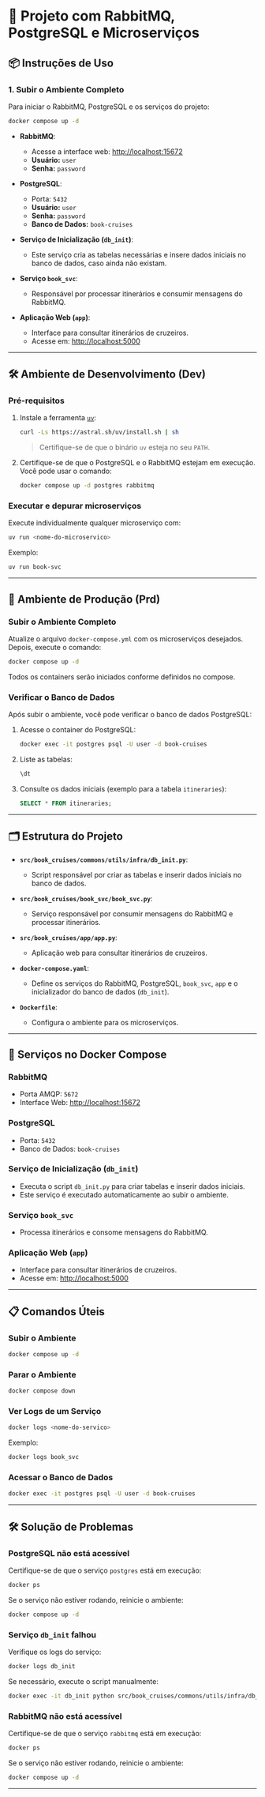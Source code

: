 # 🧰 Projeto com RabbitMQ, PostgreSQL e Microserviços

## 📦 Instruções de Uso

### 1. Subir o Ambiente Completo

Para iniciar o RabbitMQ, PostgreSQL e os serviços do projeto:

```bash
docker compose up -d
```

- **RabbitMQ**:
  - Acesse a interface web: [http://localhost:15672](http://localhost:15672)  
  - **Usuário:** `user`  
  - **Senha:** `password`

- **PostgreSQL**:
  - Porta: `5432`
  - **Usuário:** `user`  
  - **Senha:** `password`  
  - **Banco de Dados:** `book-cruises`

- **Serviço de Inicialização (`db_init`)**:
  - Este serviço cria as tabelas necessárias e insere dados iniciais no banco de dados, caso ainda não existam.

- **Serviço `book_svc`**:
  - Responsável por processar itinerários e consumir mensagens do RabbitMQ.

- **Aplicação Web (`app`)**:
  - Interface para consultar itinerários de cruzeiros.
  - Acesse em: [http://localhost:5000](http://localhost:5000)

---

## 🛠 Ambiente de Desenvolvimento (Dev)

### Pré-requisitos

1. Instale a ferramenta [`uv`](https://github.com/astral-sh/uv):

   ```bash
   curl -Ls https://astral.sh/uv/install.sh | sh
   ```

   > Certifique-se de que o binário `uv` esteja no seu `PATH`.

2. Certifique-se de que o PostgreSQL e o RabbitMQ estejam em execução. Você pode usar o comando:

   ```bash
   docker compose up -d postgres rabbitmq
   ```

### Executar e depurar microserviços

Execute individualmente qualquer microserviço com:

```bash
uv run <nome-do-microservico>
```

Exemplo:

```bash
uv run book-svc
```

---

## 🚀 Ambiente de Produção (Prd)

### Subir o Ambiente Completo

Atualize o arquivo `docker-compose.yml` com os microserviços desejados.  
Depois, execute o comando:

```bash
docker compose up -d
```

Todos os containers serão iniciados conforme definidos no compose.

### Verificar o Banco de Dados

Após subir o ambiente, você pode verificar o banco de dados PostgreSQL:

1. Acesse o container do PostgreSQL:

   ```bash
   docker exec -it postgres psql -U user -d book-cruises
   ```

2. Liste as tabelas:

   ```sql
   \dt
   ```

3. Consulte os dados iniciais (exemplo para a tabela `itineraries`):

   ```sql
   SELECT * FROM itineraries;
   ```

---

## 🗂 Estrutura do Projeto

- **`src/book_cruises/commons/utils/infra/db_init.py`**:
  - Script responsável por criar as tabelas e inserir dados iniciais no banco de dados.

- **`src/book_cruises/book_svc/book_svc.py`**:
  - Serviço responsável por consumir mensagens do RabbitMQ e processar itinerários.

- **`src/book_cruises/app/app.py`**:
  - Aplicação web para consultar itinerários de cruzeiros.

- **`docker-compose.yaml`**:
  - Define os serviços do RabbitMQ, PostgreSQL, `book_svc`, `app` e o inicializador do banco de dados (`db_init`).

- **`Dockerfile`**:
  - Configura o ambiente para os microserviços.

---

## 🐳 Serviços no Docker Compose

### RabbitMQ

- Porta AMQP: `5672`
- Interface Web: [http://localhost:15672](http://localhost:15672)

### PostgreSQL

- Porta: `5432`
- Banco de Dados: `book-cruises`

### Serviço de Inicialização (`db_init`)

- Executa o script `db_init.py` para criar tabelas e inserir dados iniciais.
- Este serviço é executado automaticamente ao subir o ambiente.

### Serviço `book_svc`

- Processa itinerários e consome mensagens do RabbitMQ.

### Aplicação Web (`app`)

- Interface para consultar itinerários de cruzeiros.
- Acesse em: [http://localhost:5000](http://localhost:5000)

---

## 📋 Comandos Úteis

### Subir o Ambiente

```bash
docker compose up -d
```

### Parar o Ambiente

```bash
docker compose down
```

### Ver Logs de um Serviço

```bash
docker logs <nome-do-servico>
```

Exemplo:

```bash
docker logs book_svc
```

### Acessar o Banco de Dados

```bash
docker exec -it postgres psql -U user -d book-cruises
```

---

## 🛠 Solução de Problemas

### PostgreSQL não está acessível

Certifique-se de que o serviço `postgres` está em execução:

```bash
docker ps
```

Se o serviço não estiver rodando, reinicie o ambiente:

```bash
docker compose up -d
```

### Serviço `db_init` falhou

Verifique os logs do serviço:

```bash
docker logs db_init
```

Se necessário, execute o script manualmente:

```bash
docker exec -it db_init python src/book_cruises/commons/utils/infra/db_init.py
```

### RabbitMQ não está acessível

Certifique-se de que o serviço `rabbitmq` está em execução:

```bash
docker ps
```

Se o serviço não estiver rodando, reinicie o ambiente:

```bash
docker compose up -d
```

---
